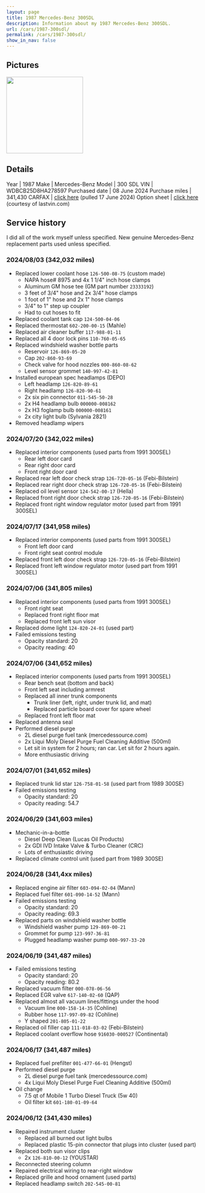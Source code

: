 ```yaml
---
layout: page
title: 1987 Mercedes-Benz 300SDL
description: Information about my 1987 Mercedes-Benz 300SDL.
url: /cars/1987-300sdl/
permalink: /cars/1987-300sdl/
show_in_nav: false
---
```


## Pictures

<a href="/assets/cars-1987-300sdl-1.jpg"><image src="/assets/cars-1987-300sdl-1.jpg" height="200px" /></a>

## Details

Year | 1987
Make | Mercedes-Benz
Model | 300 SDL
VIN | WDBCB25D8HA278597
Purchased date | 08 June 2024
Purchase miles | 341,430
CARFAX | [click here](/assets/cars-1987-300sdl-carfax-17jun2024.pdf) (pulled 17 June 2024)
Option sheet | [click here](/assets/cars-1987-300sdl-options-16jun2024.pdf) (courtesy of lastvin.com)

## Service history

I did all of the work myself unless specified.
New genuine Mercedes-Benz replacement parts used unless specified.

### 2024/08/03 (342,032 miles)
- Replaced lower coolant hose `126-500-08-75` (custom made)
    - NAPA hose# 8975 and 4x 1 1/4" inch hose clamps
    - Aluminum GM hose tee (GM part number `23333192`)
    - 3 feet of 3/4" hose and 2x 3/4" hose clamps
    - 1 foot of 1" hose and 2x 1" hose clamps
    - 3/4" to 1" step up coupler
    - Had to cut hoses to fit
- Replaced coolant tank cap `124-500-04-06`
- Replaced thermostat `602-200-00-15` (Mahle)
- Replaced air cleaner buffer `117-988-01-11`
- Replaced all 4 door lock pins `110-760-05-65`
- Replaced windshield washer bottle parts
    - Reservoir `126-869-05-20`
    - Cap `202-860-93-69`
    - Check valve for hood nozzles `000-860-08-62`
    - Level sensor grommet `140-997-42-81`
- Installed european spec headlamps (DEPO)
    - Left headlamp `126-820-89-61`
    - Right headlamp `126-820-90-61`
    - 2x six pin connector `011-545-50-28`
    - 2x H4 headlamp bulb `000000-008162`
    - 2x H3 foglamp bulb `000000-008161`
    - 2x city light bulb (Sylvania 2821)
- Removed headlamp wipers


### 2024/07/20 (342,022 miles)
- Replaced interior components (used parts from 1991 300SEL)
    - Rear left door card
    - Rear right door card
    - Front right door card
- Replaced rear left door check strap `126-720-05-16` (Febi-Bilstein)
- Replaced rear right door check strap `126-720-05-16` (Febi-Bilstein)
- Replaced oil level sensor `124-542-00-17` (Hella)
- Replaced front right door check strap `126-720-05-16` (Febi-Bilstein)
- Replaced front right window regulator motor (used part from 1991 300SEL)


### 2024/07/17 (341,958 miles)
- Replaced interior components (used parts from 1991 300SEL)
    - Front left door card
    - Front right seat control module
- Replaced front left door check strap `126-720-05-16` (Febi-Bilstein)
- Replaced front left window regulator motor (used part from 1991 300SEL)


### 2024/07/06 (341,805 miles)
- Replaced interior components (used parts from 1991 300SEL)
    - Front right seat
    - Replaced front right floor mat
    - Replaced front left sun visor
- Replaced dome light `124-820-24-01` (used part)
- Failed emissions testing
    - Opacity standard: 20
    - Opacity reading: 40


### 2024/07/06 (341,652 miles)
- Replaced interior components (used parts from 1991 300SEL)
    - Rear bench seat (bottom and back)
    - Front left seat including armrest
    - Replaced all inner trunk components
        - Trunk liner (left, right, under trunk lid, and mat)
        - Replaced particle board cover for spare wheel
    - Replaced front left floor mat
- Replaced antenna seal
- Performed diesel purge
    - 2L diesel purge fuel tank (mercedessource.com)
    - 2x Liqui Moly Diesel Purge Fuel Cleaning Additive (500ml)
    - Let sit in system for 2 hours; ran car. Let sit for 2 hours again.
    - More enthusiastic driving


### 2024/07/01 (341,652 miles)
- Replaced trunk lid star `126-758-01-58` (used part from 1989 300SE)
- Failed emissions testing
    - Opacity standard: 20
    - Opacity reading: 54.7


### 2024/06/29 (341,603 miles)
- Mechanic-in-a-bottle
    - Diesel Deep Clean (Lucas Oil Products)
    - 2x GDI IVD Intake Valve & Turbo Cleaner (CRC)
    - Lots of enthusiastic driving
- Replaced climate control unit (used part from 1989 300SE)


### 2024/06/28 (341,4xx miles)
- Replaced engine air filter `603-094-02-04` (Mann)
- Replaced fuel filter `601-090-14-52` (Mann)
- Failed emissions testing
    - Opacity standard: 20
    - Opacity reading: 69.3
- Replaced parts on windshield washer bottle
    - Windshield washer pump `129-869-00-21`
    - Grommet for pump `123-997-36-81`
    - Plugged headlamp washer pump `000-997-33-20`


### 2024/06/19 (341,487 miles)
- Failed emissions testing
    - Opacity standard: 20
    - Opacity reading: 80.2
- Replaced vacuum filter `000-078-06-56`
- Replaced EGR valve `617-140-02-60` (QAP)
- Replaced almost all vacuum lines/fittings under the hood
    - Vacuum line `000-158-14-35` (Cohline)
    - Rubber hose `117-997-09-82` (Cohline)
    - Y shaped `201-805-01-22`
- Replaced oil filler cap `111-018-03-02` (Febi-Bilstein)
- Replaced coolant overflow hose `916030-000527` (Continental)


### 2024/06/17 (341,487 miles)
- Replaced fuel prefilter `001-477-66-01` (Hengst)
- Performed diesel purge
    - 2L diesel purge fuel tank (mercedessource.com)
    - 4x Liqui Moly Diesel Purge Fuel Cleaning Additive (500ml)
- Oil change
    - 7.5 qt of Mobile 1 Turbo Diesel Truck (5w 40)
    - Oil filter kit `601-180-01-09-64`


### 2024/06/12 (341,430 miles)
- Repaired instrument cluster
    - Replaced all burned out light bulbs
    - Replaced plastic 15-pin connector that plugs into cluster (used part)
- Replaced both sun visor clips
    - 2x `126-810-00-12` (YOUSTAR)
- Reconnected steering column
- Repaired electrical wiring to rear-right window
- Replaced grille and hood ornament (used parts)
- Replaced headlamp switch `202-545-00-81`

